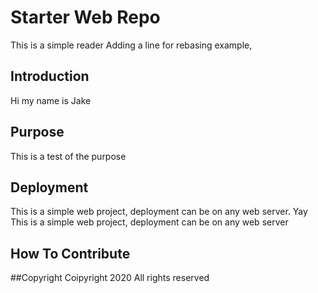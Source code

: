 # Starter Web Repo
This is a simple reader
Adding a line for rebasing example,
## Introduction
Hi my name is Jake

## Purpose
This is a test of the purpose

## Deployment
This is a simple web project, deployment can be on any web server. Yay
This is a simple web project, deployment can be on any web server

## How To Contribute

##Copyright
Coipyright 2020 All rights reserved